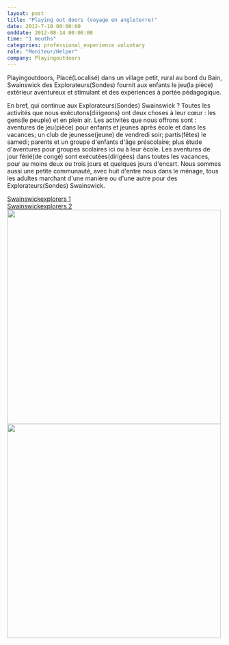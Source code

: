 ```yaml
---
layout: post
title: "Playing out doors (voyage en angleterre)"
date: 2012-7-10 00:00:00
enddate: 2012-08-14 00:00:00
time: "1 mouths"
categories: professional_experience voluntary
role: "Moniteur/Helper"
company: Playingoutdoors
---
```


Playingoutdoors,
Placé(Localisé) dans un village petit, rural au bord du Bain, Swainswick des Explorateurs(Sondes) fournit aux enfants le jeu(la pièce) extérieur aventureux et stimulant et des expériences à portée pédagogique.

En bref, qui continue aux Explorateurs(Sondes) Swainswick ?
Toutes les activités que nous exécutons(dirigeons) ont deux choses à leur cœur : les gens(le peuple) et en plein air. Les activités que nous offrons sont : aventures de jeu(pièce) pour enfants et jeunes après école et dans les vacances; un club de jeunesse(jeune) de vendredi soir; partis(fêtes) le samedi; parents et un groupe d'enfants d'âge préscolaire; plus étude d'aventures pour groupes scolaires ici ou à leur école. Les aventures de jour férié(de congé) sont exécutées(dirigées) dans toutes les vacances, pour au moins deux ou trois jours et quelques jours d'encart. Nous sommes aussi une petite communauté, avec huit d'entre nous dans le ménage, tous les adultes marchant d'une manière ou d'une autre pour des Explorateurs(Sondes) Swainswick.

<div class="row">
    <div class="s12 center-align">
        <a class="btn" 
           target="_banck"
           href="http://swainswickexplorers.blogspot.co.uk/2012/08/explorer-day-younger-group-friday-3rd.html#%21/2012/08/explorer-day-7-10-yr-olds-wednesday-1st.html" >
           Swainswickexplorers 1
        </a>
    </div>
    <div class="s12 center-align">
        <a class="btn" 
           target="_banck"
           href="http://swainswickexplorers.blogspot.co.uk/2012/08/explorer-day-7-10-yr-olds-wednesday-1st.html" >
           Swainswickexplorers 2
        </a>
    </div>
    <div class="s12 center-align">
        <img src="{{ site.baseurl }}/img/pages/professional_experience/playingoutdoors-1.jpg" width="500px">
        <img src="{{ site.baseurl }}/img/pages/professional_experience/playingoutdoors-2.jpg" width="500px">
    </div>
</div>